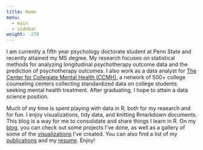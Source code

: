 ```yaml
---
title: Home
menu:
  - main
  - sidebar
weight: -270
---
```


I am currently a fifth year psychology doctorate student at Penn State and recently attained my MS degree. My research focuses on statistical methods for analyzing longitudinal psychotherapy outcome data and the prediction of psychotherapy outcomes. I also work as a data analyst for [The Center for Collegiate Mental Health (CCMH)](https://ccmh.psu.edu), a network of 500+ college counseling centers collecting standardized data on college students seeking mental health treatment. After graduating, I hope to attain a data science position. 

Much of my time is spent playing with data in R, both for my research and for fun. I enjoy visualizations, tidy data, and  knitting Rmarkdown documents. This blog is a way for me to consolidate and share things I learn in R.  On my [blog](blog/), you can  check out some projects I've done, as well as a gallery of some of the [visualizations](visualizations/) I've created. You can also find a list of my [publications](pubs/) and my [resume](resume/). Enjoy!

 
